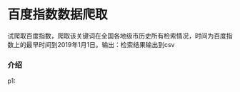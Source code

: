 百度指数数据爬取
===========
试爬取百度指数，爬取该关键词在全国各地级市历史所有检索情况，时间为百度指数上的最早时间到2019年1月1日。输出：检索结果输出到csv

### 介绍
p1:


